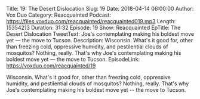 Title: 19: The Desert Dislocation
Slug: 19
Date: 2018-04-14 06:00:00
Author: Vox Duo
Category: Reacquainted
Podcast: https://files.voxduo.com/reacquainted/reacquainted019.mp3
Length: 15354213
Duration: 31:32
Episode: 19
Show: Reacquainted
EpTitle: The Desert Dislocation
TweetText: Joe's contemplating making his boldest move yet — the move to Tucson.
Description: Wisconsin. What's it good for, other than freezing cold, oppressive humidity, and pestilential clouds of mosquitos? Nothing, really. That's why Joe's contemplating making his boldest move yet — the move to Tucson.
EpisodeLink: https://voxduo.com/reacquainted/19

Wisconsin. What's it good for, other than freezing cold, oppressive humidity, and pestilential clouds of mosquitos? Nothing, really. That's why Joe's contemplating making his boldest move yet -- the move to Tucson.

